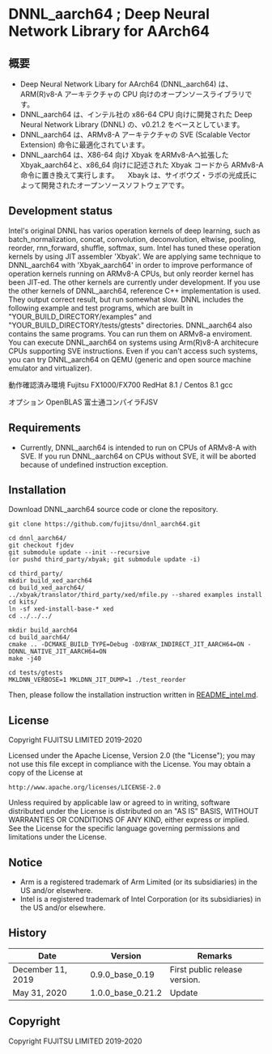 # DNNL_aarch64 ; Deep Neural Network Library for AArch64

## 概要

- Deep Neural Network Libary for AArch64 (DNNL_aarch64) は、ARM(R)v8-A アーキテクチャの CPU 向けのオープンソースライブラリです。
- DNNL_aarch64 は、インテル社の x86-64 CPU 向けに開発された Deep Neural Network Library (DNNL) の、v0.21.2 をベースとしています。
- DNNL_aarch64 は、ARMv8-A アーキテクチャの SVE (Scalable Vector Extension) 命令に最適化されています。
- DNNL_aarch64 は、X86-64 向け Xbyak をARMv8-Aへ拡張した Xbyak_aarch64と、x86_64 向けに記述された Xbyak コードから ARMv8-A 命令に置き換えて実行します。
　Xbayk は、サイボウズ・ラボの光成氏によって開発されたオープンソースソフトウェアです。


## Development status

Intel's original DNNL has varios operation kernels of deep learning, such as 
batch_normalization, concat, convolution, deconvolution, eltwise, pooling, reorder, 
rnn_forward, shuffle, softmax, sum.
Intel has tuned these operation kernels by using JIT assembler 'Xbyak'.
We are applying same technique to DNNL_aarch64 with 'Xbyak_aarch64' in order to improve 
performance of operation kernels running on ARMv8-A CPUs,
but only reorder kernel has been JIT-ed. The other kernels are currently under development.
If you use the other kernels of DNNL_aarch64, reference C++ implementation is used. They 
output correct result, but run somewhat slow.
DNNL includes the following example and test programs, which are built in 
"YOUR_BUILD_DIRECTORY/examples" and "YOUR_BUILD_DIRECTORY/tests/gtests" directories.
DNNL_aarch64 also contains the same programs. You can run them on ARMv8-a enviroment.
You can execute DNNL_aarch64 on systems using Arm(R)v8-A architecure CPUs supporting SVE 
instructions.
Even if you can't access such systems, you can try DNNL_aarch64 on QEMU (generic and open 
source machine emulator and virtualizer).

動作確認済み環境
 Fujitsu FX1000/FX700
 RedHat 8.1 / Centos 8.1
 gcc
 
オプション
 OpenBLAS
 富士通コンパイラFJSV


## Requirements

- Currently, DNNL_aarch64 is intended to run on CPUs of ARMv8-A with SVE. If you run 
DNNL_aarch64 on CPUs without SVE, it will be aborted because of undefined instruction 
exception. 


## Installation

Download DNNL_aarch64 source code or clone the repository.

```
git clone https://github.com/fujitsu/dnnl_aarch64.git

cd dnnl_aarch64/
git checkout fjdev
git submodule update --init --recursive
(or pushd third_party/xbyak; git submodule update -i)

cd third_party/
mkdir build_xed_aarch64
cd build_xed_aarch64/
../xbyak/translator/third_party/xed/mfile.py --shared examples install
cd kits/
ln -sf xed-install-base-* xed
cd ../../../

mkdir build_aarch64
cd build_aarch64/
cmake .. -DCMAKE_BUILD_TYPE=Debug -DXBYAK_INDIRECT_JIT_AARCH64=ON -DDNNL_NATIVE_JIT_AARCH64=ON
make -j40

cd tests/gtests
MKLDNN_VERBOSE=1 MKLDNN_JIT_DUMP=1 ./test_reorder
```


Then, please follow the installation instruction written in [README_intel.md](README_intel.md).


## License

Copyright FUJITSU LIMITED 2019-2020

Licensed under the Apache License, Version 2.0 (the "License");
you may not use this file except in compliance with the License.
You may obtain a copy of the License at

    http://www.apache.org/licenses/LICENSE-2.0

Unless required by applicable law or agreed to in writing, software
distributed under the License is distributed on an "AS IS" BASIS,
WITHOUT WARRANTIES OR CONDITIONS OF ANY KIND, either express or implied.
See the License for the specific language governing permissions and
limitations under the License.

## Notice

* Arm is a registered trademark of Arm Limited (or its subsidiaries) in the US and/or elsewhere.
* Intel is a registered trademark of Intel Corporation (or its subsidiaries) in the US and/or elsewhere.

## History

|Date|Version|Remarks|
|----|----|----|
|December 11, 2019|0.9.0_base_0.19|First public release version.|
|May 31, 2020|1.0.0_base_0.21.2|Update|


## Copyright

Copyright FUJITSU LIMITED 2019-2020
